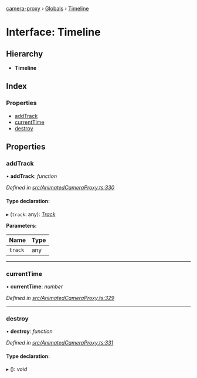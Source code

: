 [camera-proxy](../README.md) › [Globals](../globals.md) › [Timeline](timeline.md)

# Interface: Timeline

## Hierarchy

* **Timeline**

## Index

### Properties

* [addTrack](timeline.md#addtrack)
* [currentTime](timeline.md#currenttime)
* [destroy](timeline.md#destroy)

## Properties

###  addTrack

• **addTrack**: *function*

*Defined in [src/AnimatedCameraProxy.ts:330](https://github.com/alibaba/camera-proxy/blob/524fbd6/src/AnimatedCameraProxy.ts#L330)*

#### Type declaration:

▸ (`track`: any): *[Track](track.md)*

**Parameters:**

Name | Type |
------ | ------ |
`track` | any |

___

###  currentTime

• **currentTime**: *number*

*Defined in [src/AnimatedCameraProxy.ts:329](https://github.com/alibaba/camera-proxy/blob/524fbd6/src/AnimatedCameraProxy.ts#L329)*

___

###  destroy

• **destroy**: *function*

*Defined in [src/AnimatedCameraProxy.ts:331](https://github.com/alibaba/camera-proxy/blob/524fbd6/src/AnimatedCameraProxy.ts#L331)*

#### Type declaration:

▸ (): *void*
